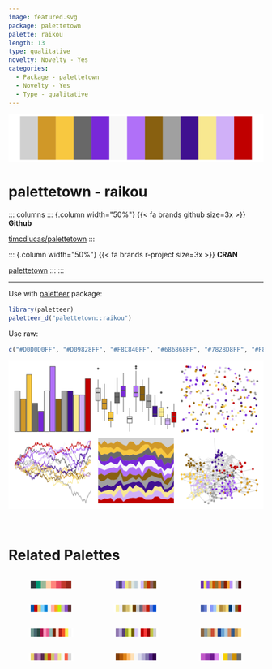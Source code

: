 ```yaml
---
image: featured.svg
package: palettetown
palette: raikou
length: 13
type: qualitative
novelty: Novelty - Yes
categories:
  - Package - palettetown
  - Novelty - Yes
  - Type - qualitative
---
```


![](featured.svg)

# palettetown - raikou 

::: columns
::: {.column width="50%"}
{{< fa brands github size=3x >}}
**Github**

[timcdlucas/palettetown](https://github.com/timcdlucas/palettetown)
:::

::: {.column width="50%"}
{{< fa brands r-project size=3x >}}
**CRAN**

[palettetown](https://CRAN.R-project.org/package=palettetown)
:::
:::

<hr> 

Use with [paletteer](https://emilhvitfeldt.github.io/paletteer/) package:

```r
library(paletteer)
paletteer_d("palettetown::raikou")
```

Use raw:

```r
c("#D0D0D0FF", "#D09828FF", "#F8C840FF", "#686868FF", "#7828D8FF", "#F8F8F8FF", "#B070F8FF", "#886010FF", "#A0A0A0FF", "#401090FF", "#F8E890FF", "#D0B0F8FF", "#C00000FF")
``` 

![](examples.png) 

<br>

# Related Palettes

<div class="list" style="display: grid; grid-template-columns: auto auto auto;"> <figure class="figure">
<a href="../../awtools/a_palette/"> <img src="../../awtools/a_palette/featured.svg" style="width: 100%;" class="figure-img"></a>
</figure> <figure class="figure">
<a href="../../palettetown/wartortle/"> <img src="../../palettetown/wartortle/featured.svg" style="width: 100%;" class="figure-img"></a>
</figure> <figure class="figure">
<a href="../../palettetown/ariados/"> <img src="../../palettetown/ariados/featured.svg" style="width: 100%;" class="figure-img"></a>
</figure> <figure class="figure">
<a href="../../tidyquant/tq_green/"> <img src="../../tidyquant/tq_green/featured.svg" style="width: 100%;" class="figure-img"></a>
</figure> <figure class="figure">
<a href="../../palettetown/togepi/"> <img src="../../palettetown/togepi/featured.svg" style="width: 100%;" class="figure-img"></a>
</figure> <figure class="figure">
<a href="../../palettetown/chinchou/"> <img src="../../palettetown/chinchou/featured.svg" style="width: 100%;" class="figure-img"></a>
</figure> <figure class="figure">
<a href="../../palettetown/misdreavus/"> <img src="../../palettetown/misdreavus/featured.svg" style="width: 100%;" class="figure-img"></a>
</figure> <figure class="figure">
<a href="../../palettetown/machoke/"> <img src="../../palettetown/machoke/featured.svg" style="width: 100%;" class="figure-img"></a>
</figure> <figure class="figure">
<a href="../../IslamicArt/shiraz2/"> <img src="../../IslamicArt/shiraz2/featured.svg" style="width: 100%;" class="figure-img"></a>
</figure> <figure class="figure">
<a href="../../palettetown/koffing/"> <img src="../../palettetown/koffing/featured.svg" style="width: 100%;" class="figure-img"></a>
</figure> <figure class="figure">
<a href="../../RColorBrewer/PuOr/"> <img src="../../RColorBrewer/PuOr/featured.svg" style="width: 100%;" class="figure-img"></a>
</figure> <figure class="figure">
<a href="../../palettetown/crobat/"> <img src="../../palettetown/crobat/featured.svg" style="width: 100%;" class="figure-img"></a>
</figure> 
</div>
